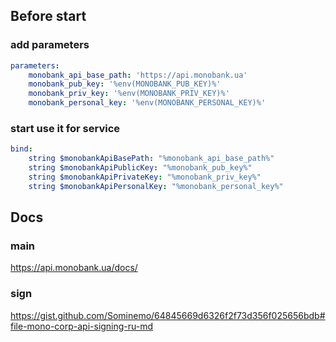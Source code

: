 ## Before start
### add parameters
```yaml
parameters:
    monobank_api_base_path: 'https://api.monobank.ua'
    monobank_pub_key: '%env(MONOBANK_PUB_KEY)%'
    monobank_priv_key: '%env(MONOBANK_PRIV_KEY)%'
    monobank_personal_key: '%env(MONOBANK_PERSONAL_KEY)%'
```
### start use it for service
```yaml
bind:
    string $monobankApiBasePath: "%monobank_api_base_path%"
    string $monobankApiPublicKey: "%monobank_pub_key%"
    string $monobankApiPrivateKey: "%monobank_priv_key%"
    string $monobankApiPersonalKey: "%monobank_personal_key%"
 ```
## Docs
### main
https://api.monobank.ua/docs/
### sign
https://gist.github.com/Sominemo/64845669d6326f2f73d356f025656bdb#file-mono-corp-api-signing-ru-md

